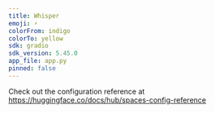 ```yaml
---
title: Whisper
emoji: ⚡
colorFrom: indigo
colorTo: yellow
sdk: gradio
sdk_version: 5.45.0
app_file: app.py
pinned: false
---
```


Check out the configuration reference at https://huggingface.co/docs/hub/spaces-config-reference
